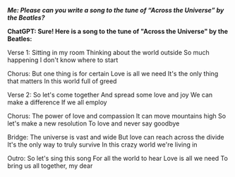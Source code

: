 ***Me:  Please can you write a song to the tune of “Across the Universe” by the Beatles?***

**ChatGPT:  Sure! Here is a song to the tune of "Across the Universe" by the Beatles:**

Verse 1:
Sitting in my room
Thinking about the world outside
So much happening
I don't know where to start

Chorus:
But one thing is for certain
Love is all we need
It's the only thing that matters
In this world full of greed

Verse 2:
So let's come together
And spread some love and joy
We can make a difference
If we all employ

Chorus:
The power of love and compassion
It can move mountains high
So let's make a new resolution
To love and never say goodbye

Bridge:
The universe is vast and wide
But love can reach across the divide
It's the only way to truly survive
In this crazy world we're living in

Outro:
So let's sing this song
For all the world to hear
Love is all we need
To bring us all together, my dear
